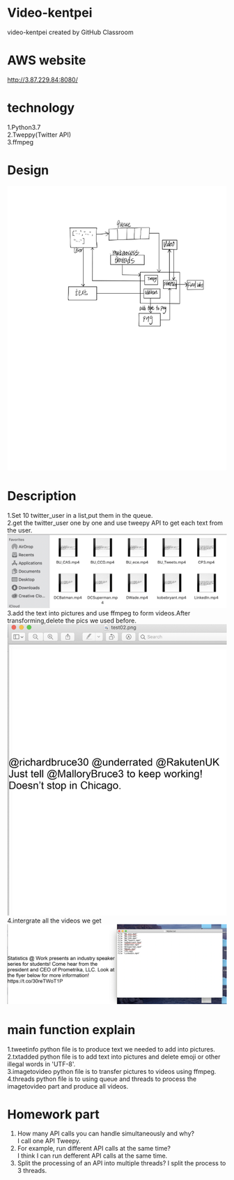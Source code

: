 # Video-kentpei
video-kentpei created by GitHub Classroom
# AWS website
http://3.87.229.84:8080/
# technology 
1.Python3.7  
2.Tweppy(Twitter API)  
3.ffmpeg  
# Design
 ![image](https://github.com/kentpei/miniproject3/blob/master/arch.JPG)
# Description
1.Set 10 twitter_user in a list,put them in the queue.  
2.get the twitter_user one by one and use tweepy API to get each text from the user.
![image](https://github.com/kentpei/miniproject3/blob/master/screenshot.png)
3.add the text into pictures and use ffmpeg to form videos.After transforming,delete the pics we used before.  
![image](https://github.com/kentpei/miniproject3/blob/master/screenshot1.png)
4.intergrate all the videos we get
![image](https://github.com/kentpei/miniproject3/blob/master/screenshot2.png)
# main function explain
1.tweetinfo python file is to produce text we needed to add into pictures.  
2.txtadded python file is to add text into pictures and delete emoji or other illegal words in 'UTF-8'.  
3.imagetovideo python file is to transfer pictures to videos using ffmpeg.  
4.threads python file is to using queue and threads to process the imagetovideo part and produce all videos.  
# Homework part
1. How many API calls you can handle simultaneously and why?  
I call one API Tweepy.  
2. For example, run different API calls at the same time?  
I think I can run defferent API calls at the same time.
3. Split the processing of an API into multiple threads?
I split the process to 3 threads.
